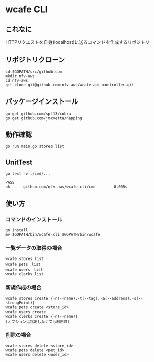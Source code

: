 # wcafe CLI

## これなに
HTTPリクエストを自身(localhost)に送るコマンドを作成するリポジトリ

## リポジトリクローン
```
cd $GOPATH/src/github.com
mkdir nfv-aws
cd nfv-aws
git clone git@github.com:nfv-aws/wcafe-api-controller.git
```

## パッケージインストール
```
go get github.com/spf13/cobra
go get github.com/jmcvetta/napping
```

## 動作確認
```
go run main.go stores list
```

## UnitTest
```
go test -v ./cmd/...

PASS
ok      github.com/nfv-aws/wcafe-cli/cmd        0.005s
```

## 使い方

### コマンドのインストール
```
go install
mv $GOPATH/bin/wcafe-cli $GOPATH/bin/wcafe
```
### 一覧データの取得の場合
```
wcafe stores list
wcafe pets　list
wcafe users　list
wcafe clerks list
```
### 新規作成の場合
```
wcafe stores create {-n(--name),-t(--tag),-a(--address),-s(--strongPoint)}
wcafe pets create <store_id>
wcafe users create
wcafe clerks create {-n(--name)}
(オプションは指定しなくても利用可)
```

### 削除の場合
```
wcafe stores delete <store_id>
wcafe pets delete <pet_id>
wcafe users delete <user_id>
```